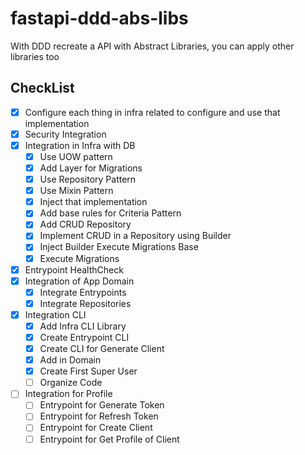# fastapi-ddd-abs-libs

With DDD recreate a API with Abstract Libraries, you can apply other libraries too

## CheckList

- [x] Configure each thing in infra related to configure and use that implementation
- [x] Security Integration
- [x] Integration in Infra with DB
    - [x] Use UOW pattern
    - [x] Add Layer for Migrations
    - [x] Use Repository Pattern
    - [x] Use Mixin Pattern
    - [x] Inject that implementation
    - [x] Add base rules for Criteria Pattern
    - [x] Add CRUD Repository
    - [x] Implement CRUD in a Repository using Builder
    - [x] Inject Builder Execute Migrations Base
    - [x] Execute Migrations
- [x] Entrypoint HealthCheck
- [x] Integration of App Domain
    - [x] Integrate Entrypoints
    - [x] Integrate Repositories
- [X] Integration CLI
    - [X] Add Infra CLI Library
    - [X] Create Entrypoint CLI
    - [X] Create CLI for Generate Client
    - [X] Add in Domain
    - [X] Create First Super User
    - [ ] Organize Code
- [ ] Integration for Profile
    - [ ] Entrypoint for Generate Token
    - [ ] Entrypoint for Refresh Token
    - [ ] Entrypoint for Create Client
    - [ ] Entrypoint for Get Profile of Client